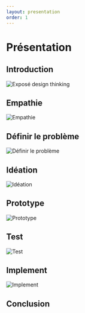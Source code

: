 ```yaml
---
layout: presentation
order: 1
---
```


# Présentation
<!-- new slide -->

## Introduction
![Exposé design thinking](/gestion-projet/4.Exposé-design-thinking/images/exposé-design-thinking.png)

<!-- new slide -->
## Empathie
![Empathie](/gestion-projet/4.Exposé-design-thinking/images/Empathie.png)

<!-- new slide -->
## Définir le problème
![Définir le problème](/gestion-projet/4.Exposé-design-thinking/images/Définir-le-problème.png)

<!-- new slide -->
## Idéation
![Idéation](/gestion-projet/4.Exposé-design-thinking/images/Idéation.png)

<!-- new slide -->
## Prototype
![Prototype](/gestion-projet/4.Exposé-design-thinking/images/Prototype.png)

<!-- new slide -->
## Test
![Test](/gestion-projet/4.Exposé-design-thinking/images/Test.png)

<!-- new slide -->
## Implement
![Implement](/gestion-projet/4.Exposé-design-thinking/images/Implement.png)

<!-- new slide -->
## Conclusion
